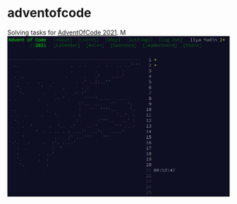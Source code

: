 # adventofcode
Solving tasks for [AdventOfCode 2021](https://www.adventofcode.com/2021).
M
![img1.png](img1.png)